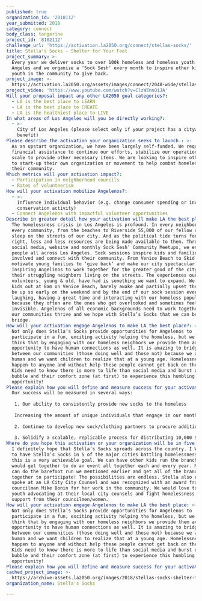 ```yaml
---
published: true
organization_id: '2018112'
year_submitted: 2018
category: connect
body_class: tangerine
project_id: '8102112'
challenge_url: 'https://activation.la2050.org/connect/stellas-socks/'
title: Stella's Socks - Shelter for Your Feet
project_summary: >-
  Every year we deliver socks to over 100k homeless and homeless youth in Los
  Angeles and we organize a 'Sock Sesh' every month to inspire other kids and
  youth in the community to give back.
project_image: >-
  https://activation.la2050.org/assets/images/connect/2048-wide/stellas-socks.jpg
project_video: 'https://www.youtube.com/watch?v=ClzWZnnOiJA'
Will your proposal impact any other LA2050 goal categories?:
  - LA is the best place to LEARN
  - LA is the best place to CREATE
  - LA is the healthiest place to LIVE
In what areas of Los Angeles will you be directly working?:
  - >-
    City of Los Angeles (please select only if your project has a citywide
    benefit)
Please describe the activation your organization seeks to launch.: >-
  As an upstart organization, we have been largely self-funded. We require
  financial assistance to continue our efforts, stabilize our operations and
  scale to provide other necessary items. We are looking to inspire other kids
  to start-up their own organization or movement to help combat homelessness in
  their community.
Which metrics will your activation impact?​:
  - Participation in neighborhood councils
  - Rates of volunteerism
How will your activation mobilize Angelenos?:
  - >-
    Influence individual behavior (e.g. change consumer spending or increase
    conservation activity)
  - Connect Angelenos with impactful volunteer opportunities
Describe in greater detail how your activation will make LA the best place?: >-
  The homelessness crisis in Los Angeles is profound. In every neighborhood and
  every community, from the beaches to Riverside 55,000 of our fellow citizens
  sleep on the streets of our city. And as the political tide turns for the
  right, less and less resources are being made available to them. Through our
  social media, website and monthly Sock Sesh’ Community Meetups, we engage
  people all across Los Angeles. Sock sessions inspire kids and families to get
  involved and connect with their community. From Venice Beach to Skid Row, We
  motivate young families to ‘give back’ and make our city spectacular.
  Inspiring Angelinos to work together for the greater good of the city and
  their struggling neighbors living on the streets. The experiences our
  volunteers, young & old, have had is something we want to expand. We’ve had
  kids out at 8am on Venice Beach, barely awake and partially upset they have to
  be up so early on the weekend and by the end of our sock session everyone is
  laughing, having a great time and interacting with our homeless population,
  because they often are the ones who get overlooked and sometimes feel
  invisible. Angelenos of all economic backgrounds need to work together to make
  our communities thrive and we hope with Stella’s Socks that we can be that
  bridge.
How will your activation engage Angelenos to make LA the best place?: >-
  Not only does Stella’s Socks provide opportunities for Angelenos to
  participate in a fun, exciting activity helping the homeless, but we like to
  think that by engaging with our homeless neighbors we provide them an
  opportunity to have human connections as well. It is amazing to bridge the gap
  between our communities (those doing well and those not) because we are all
  human and we want children to realize that at a young age. Homelessness can
  happen to anyone and without help these people cannot get back on their feet!
  Kids need to know there is more to life than social media and burst out of the
  bubble and their comfort zone (at first) to experience this humbling
  opportunity!
Please explain how you will define and measure success for your activation.​: |-
  Our success will be measured in several ways:
   
   1. Our ability to consistently provide new socks to the homeless
   
   Increasing the amount of unique individuals that engage in our monthly sock sessions
   
   2. Continue to develop new sock/clothing partners to procure additional inventory
   
   3. Solidify a scalable, replicable process for distributing 10,000 Socks/month to 25+ organizational partners
Where do you hope this activation or your organization will be in five years?: >-
  I definitely hope that Stella’s Socks spreads across the country. I Would like
  to have Stella’s Socks in 5 of the major cities battling homelessness. I think
  this is a very achievable goal. We can have other kids run the branches and we
  would get together to do an event all together each and every year. Maybe we
  can do the barefoot run we mentioned earlier and get all of the branches
  together to participate! The possibilities are endless. Stella also recently
  spoke at an LA City City Counsel and was recognized with an award from
  councilman Mike Bonin for her work in the community. We would love to see more
  youth advocating at their local city counsels and fight homelessness and get
  support from their councilmen/women.
How will your activation engage Angelenos to make LA the best place: >-
  Not only does Stella’s Socks provide opportunities for Angelenos to
  participate in a fun, exciting activity helping the homeless, but we like to
  think that by engaging with our homeless neighbors we provide them an
  opportunity to have human connections as well. It is amazing to bridge the gap
  between our communities (those doing well and those not) because we are all
  human and we want children to realize that at a young age. Homelessness can
  happen to anyone and without help these people cannot get back on their feet!
  Kids need to know there is more to life than social media and burst out of the
  bubble and their comfort zone (at first) to experience this humbling
  opportunity!
Please explain how you will define and measure success for your activation.: "Our success will be measured in several ways:\r\n1. Our ability to consistently provide new socks to the homeless\r\nIncreasing the amount of unique individuals that engage in our monthly sock sessions\r\n2. Continue to develop new sock/clothing partners to procure additional inventory\r\n3. Solidify a scalable, replicable process for distributing 10,000 Socks/month to 25+ organizational partners\r\n"
cached_project_image: >-
  https://archive-assets.la2050.org/images/2018/stellas-socks-shelter-for-your-feet/activation.la2050.org/assets/images/connect/2048-wide/stellas-socks.jpg
organization_name: Stella's Socks

---
```

